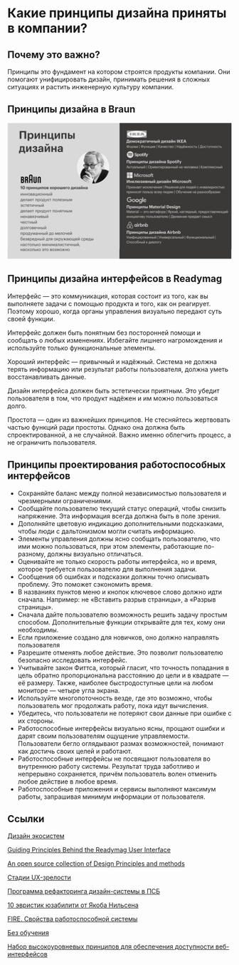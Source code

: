 # Какие принципы дизайна приняты в компании?

## Почему это важно?
Принципы это фундамент на котором строятся продукты компании. Они помогают унифицировать дизайн, принимать решения в сложных ситуациях и растить инженерную культуру компании.

## Принципы дизайна в Braun
![](attachments/principles.png)

## Принципы дизайна интерфейсов в Readymag

Интерфейс — это коммуникация, которая состоит из того, как вы выполняете задачи с помощью продукта и того, как он реагирует. Поэтому хорошо, когда органы управления визуально передают суть своей функции.

Интерфейс должен быть понятным без посторонней помощи и сообщать о любых изменениях. Избегайте лишнего нагромождения и используйте только функциональные элементы.

Хороший интерфейс — привычный и надёжный. Система не должна терять информацию или результат работы пользователя, должна уметь восстанавливать данные.

Дизайн интерфейса должен быть эстетически приятным. Это убедит пользователя в том, что продукт надёжен и им можно пользоваться долго.

Простота — один из важнейших принципов. Не стесняйтесь жертвовать частью функций ради простоты. Однако она должна быть спроектированной, а не случайной. Важно именно облегчить процесс, а не ограничить пользователя.

## Принципы проектирования работоспособных интерфейсов
- Сохраняйте баланс между полной независимостью пользователя и чрезмерными ограничениями.
- Сообщайте пользователю текущий статус операций, чтобы снизить напряжение. Эта информация всегда должна быть в поле зрения.
- Дополняйте цветовую индикацию дополнительными подсказками, чтобы люди с дальтонизмом могли считать информацию.
- Элементы управления должны ясно сообщать пользователю, что ими можно пользоваться, при этом элементы, работающие по-разному, должны визуально отличаться.
- Оценивайте не только скорость работы интерфейса, но и время, которое требуется пользователю для выполнения задачи.
- Сообщения об ошибках и подсказки должны точно описывать проблему. Это поможет сэкономить время.
- В названиях пунктов меню и кнопок ключевое слово должно идти сначала. Например: не «Вставить разрыв страницы», а «Разрыв страницы».
- Сначала дайте пользователю возможность решить задачу простым способом. Дополнительные функции открывайте для тех, кому они необходимы.
- Если приложение создано для новичков, оно должно направлять пользователя
- Разрешите отменять любое действие. Это позволит пользователю безопасно исследовать интерфейс.
- Учитывайте закон Фиттса, который гласит, что точность попадания в цель обратно пропорциональна расстоянию до цели и в квадрате — её размеру. Также, наиболее быстродоступные цели на любом мониторе — четыре угла экрана.
- Используйте многопоточность везде, где это возможно, чтобы пользователь мог продолжать работу, пока идут вычисления.
- Убедитесь, что пользователи не потеряют свои данные при ошибке с их стороны.
- Работоспособные интерфейсы визуально ясны, прощают ошибки и дарят своим пользователям ощущение управляемости. Пользователи бегло оглядывают размах возможностей, понимают как достичь своих целей и работают.
- Работоспособные интерфейсы не посвящают пользователя во внутреннюю работу системы. Результат труда заботливо и непрерывно сохраняется, причём пользователь волен отменить любое действие в любое время.
- Работоспособные приложения и сервисы выполняют максимум работы, запрашивая минимум информации от пользователя.

## Ссылки

[Дизайн экосистем](https://habr.com/ru/companies/rostelecom/articles/819635/)

[Guiding Principles Behind the Readymag User Interface](https://readymag.com/webspecials/design-principles/)

[An open source collection of Design Principles and methods](https://principles.design)

[Стадии UX-зрелости](https://www.nngroup.com/articles/ux-maturity-model/)

[Программа рефакторинга дизайн-системы в ПСБ](https://mihailshamin.ru/projects/psb-ds/)

[10 эвристик юзабилити от Якоба Нильсена](https://1ps.ru/blog/sites/2023/10-evristik-yuzabiliti-ot-yakoba-nilsena/)

[FIRE. Свойства работоспособной системы](https://bureau.ru/soviet/selected/artem-gorbunov/fire/)

[Без обучения](https://ilyabirman.ru/meanwhile/all/bez-obucheniya/)

[Набор высокоуровневых принципов для обеспечения доступности веб-интерфейсов](https://github.com/Heydon/principles-of-web-accessibility)